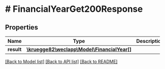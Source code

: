 # # FinancialYearGet200Response

## Properties

Name | Type | Description | Notes
------------ | ------------- | ------------- | -------------
**result** | [**\kruegge82\weclapp\Model\FinancialYear[]**](FinancialYear.md) |  | [optional]

[[Back to Model list]](../../README.md#models) [[Back to API list]](../../README.md#endpoints) [[Back to README]](../../README.md)
